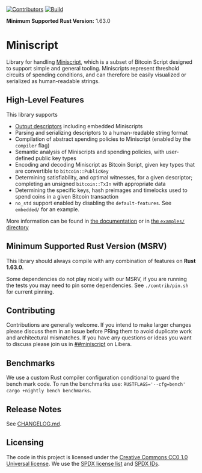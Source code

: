 [![Contributors](https://img.shields.io/github/contributors/rust-bitcoin/rust-miniscript)](https://github.com/rust-bitcoin/rust-miniscript/graphs/contributors)
[![Build](https://github.com/rust-bitcoin/rust-miniscript/workflows/Continuous%20integration/badge.svg)](https://github.com/rust-bitcoin/rust-miniscript/actions)

**Minimum Supported Rust Version:** 1.63.0

# Miniscript

Library for handling [Miniscript](http://bitcoin.sipa.be/miniscript/),
which is a subset of Bitcoin Script designed to support simple and general
tooling. Miniscripts represent threshold circuits of spending conditions,
and can therefore be easily visualized or serialized as human-readable
strings.

## High-Level Features

This library supports

* [Output descriptors](https://github.com/bitcoin/bitcoin/blob/master/doc/descriptors.md)
including embedded Miniscripts
* Parsing and serializing descriptors to a human-readable string format
* Compilation of abstract spending policies to Miniscript (enabled by the
`compiler` flag)
* Semantic analysis of Miniscripts and spending policies, with user-defined
public key types
* Encoding and decoding Miniscript as Bitcoin Script, given key types that
are convertible to `bitcoin::PublicKey`
* Determining satisfiability, and optimal witnesses, for a given descriptor;
completing an unsigned `bitcoin::TxIn` with appropriate data
* Determining the specific keys, hash preimages and timelocks used to spend
coins in a given Bitcoin transaction
* `no_std` support enabled by disabling the `default-features`. See `embedded/` for an example.

More information can be found in [the documentation](https://docs.rs/miniscript)
or in [the `examples/` directory](https://github.com/rust-bitcoin/rust-miniscript/tree/master/examples)

## Minimum Supported Rust Version (MSRV)

This library should always compile with any combination of features on **Rust 1.63.0**.

Some dependencies do not play nicely with our MSRV, if you are running the tests
you may need to pin some dependencies. See `./contrib/pin.sh` for current pinning.

## Contributing

Contributions are generally welcome. If you intend to make larger changes please
discuss them in an issue before PRing them to avoid duplicate work and
architectural mismatches. If you have any questions or ideas you want to discuss
please join us in
[##miniscript](https://web.libera.chat/?channels=##miniscript) on Libera.

## Benchmarks

We use a custom Rust compiler configuration conditional to guard the bench mark code. To run the
benchmarks use: `RUSTFLAGS='--cfg=bench' cargo +nightly bench benchmarks`.


## Release Notes

See [CHANGELOG.md](CHANGELOG.md).


## Licensing

The code in this project is licensed under the [Creative Commons CC0 1.0
Universal license](LICENSE). We use the [SPDX license list](https://spdx.org/licenses/) and [SPDX
IDs](https://spdx.dev/ids/).
